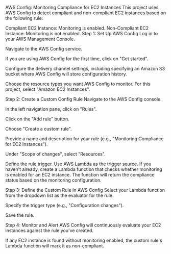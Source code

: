 AWS Config: Monitoring Compliance for EC2 Instances
This project uses AWS Config to detect compliant and non-compliant EC2 instances based on the following rule:

Compliant EC2 Instance: Monitoring is enabled.
Non-Compliant EC2 Instance: Monitoring is not enabled.
Step 1: Set Up AWS Config
Log in to your AWS Management Console.

Navigate to the AWS Config service.

If you are using AWS Config for the first time, click on "Get started".

Configure the delivery channel settings, including specifying an Amazon S3 bucket where AWS Config will store configuration history.

Choose the resource types you want AWS Config to monitor. For this project, select "Amazon EC2 Instances".

Step 2: Create a Custom Config Rule
Navigate to the AWS Config console.

In the left navigation pane, click on "Rules".

Click on the "Add rule" button.

Choose "Create a custom rule".

Provide a name and description for your rule (e.g., "Monitoring Compliance for EC2 Instances").

Under "Scope of changes", select "Resources".

Define the rule trigger. Use AWS Lambda as the trigger source. If you haven't already, create a Lambda function that checks whether monitoring is enabled for an EC2 instance. The function will return the compliance status based on the monitoring configuration.

Step 3: Define the Custom Rule in AWS Config
Select your Lambda function from the dropdown list as the evaluator for the rule.

Specify the trigger type (e.g., "Configuration changes").

Save the rule.

Step 4: Monitor and Alert
AWS Config will continuously evaluate your EC2 instances against the rule you've created.

If any EC2 instance is found without monitoring enabled, the custom rule's Lambda function will mark it as non-compliant.
